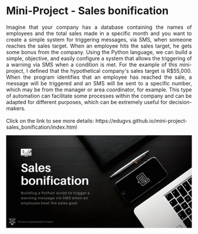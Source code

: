 # Mini-Project - Sales bonification

<div align="justify">Imagine that your company has a database containing the names of employees and the total sales made in a specific month and you want to create a simple system for triggering messages, via SMS, when someone reaches the sales target. When an employee hits the sales target, he gets some bonus from the company. Using the Python language, we can build a simple, objective, and easily configure a system that allows the triggering of a warning via SMS when a condition is met. For the example of this mini-project, I defined that the hypothetical company's sales target is R$55,000. When the program identifies that an employee has reached the sale, a message will be triggered and an SMS will be sent to a specific number, which may be from the manager or area coordinator, for example. This type of automation can facilitate some processes within the company and can be adapted for different purposes, which can be extremely useful for decision-makers.</div>

<br>
Click on the link to see more details: https://edugvs.github.io/mini-project-sales_bonification/index.html

![GitHub Logo](preview.png)
